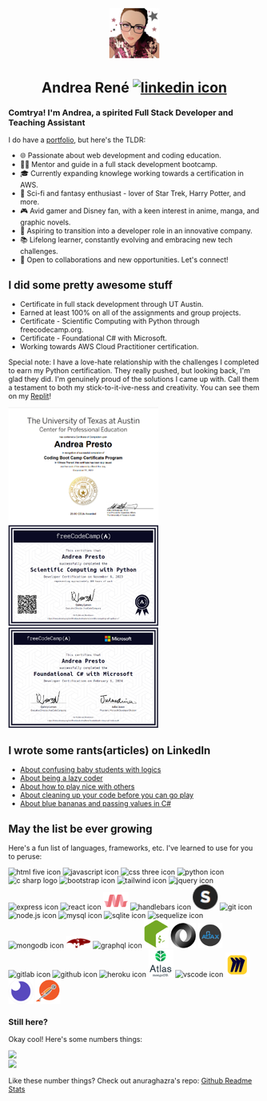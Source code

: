 <div align="center">
    <img src="./src/assets/avatarthumb.png" width="100" alt="stylized avatar"/>
    <h1>Andrea Ren&eacute;
    <a href="https://www.linkedin.com/in/andreapresto/" alt="a link to Andrea's linkedin profile"><img src="https://cdn.jsdelivr.net/gh/devicons/devicon/icons/linkedin/linkedin-original.svg" width="25" alt="linkedin icon"/></a></h1>
</div>

### Comtrya! I'm Andrea, a spirited Full Stack Developer and Teaching Assistant

I do have a [portfolio](https://andrearene.github.io/AndreaRene/), but here's the TLDR:

- 🌐 Passionate about web development and coding education.
- 👩‍🏫 Mentor and guide in a full stack development bootcamp.
- 🎓 Currently expanding knowlege working towards a certification in AWS.
- 🖖 Sci-fi and fantasy enthusiast - lover of Star Trek, Harry Potter, and more.
- 🎮 Avid gamer and Disney fan, with a keen interest in anime, manga, and graphic novels.
- 🌟 Aspiring to transition into a developer role in an innovative company.
- 📚 Lifelong learner, constantly evolving and embracing new tech challenges.
- 💼 Open to collaborations and new opportunities. Let's connect!

## I did some pretty awesome stuff

- Certificate in full stack development through UT Austin.
- Earned at least 100% on all of the assignments and group projects.
- Certificate - Scientific Computing with Python through freecodecamp.org.
- Certificate - Foundational C# with Microsoft.
- Working towards AWS Cloud Practitioner certification.

Special note: I have a love-hate relationship with the challenges I completed to earn my Python certification. They really pushed, but looking back, I'm glad they did. I'm genuinely proud of the solutions I came up with. Call them a testament to both my stick-to-it-ive-ness and creativity. You can see them on my [Replit](https://replit.com/@AndreaRene)!

<div>
    <img src="src/assets/UTCert.png" width="300" alt="image of bootcamp certification"/>
    <img src="src/assets/pythoncert.png" width="300" alt="image of python certification"/>
    <img src="src/assets/cSharpCert.png" width="300" alt="image of c sharp certification">
</div>

## I wrote some rants(articles) on LinkedIn

- [About confusing baby students with logics](https://www.linkedin.com/pulse/teaching-conditional-statements-real-challengeits-what-andrea-presto/)
- [About being a lazy coder](https://www.linkedin.com/pulse/im-lazy-i-know-confessions-from-flexbox-nester-andrea-presto/)
- [About how to play nice with others](https://www.linkedin.com/pulse/i-dont-get-git-why-you-yelling-me-version-control-andrea-presto/)
- [About cleaning up your code before you can go play](https://www.linkedin.com/pulse/dry-code-what-i-mean-clean-clear-concise-andrea-presto/)
- [About blue bananas and passing values in C#](https://www.linkedin.com/pulse/blue-bananas-confused-potatoes-photographic-journey-through-presto-qptse/)

## May the list be ever growing

Here's a fun list of languages, frameworks, etc. I've learned to use for you to peruse:

<div>
    <img src="https://cdn.jsdelivr.net/gh/devicons/devicon/icons/html5/html5-plain-wordmark.svg" width="50" alt="html five icon"/>
    <img src="https://cdn.jsdelivr.net/gh/devicons/devicon/icons/javascript/javascript-plain.svg" width="50" alt="javascript icon"/>
    <img src="https://cdn.jsdelivr.net/gh/devicons/devicon/icons/css3/css3-original.svg" width="50" alt="css three icon"/>
    <img src="https://cdn.jsdelivr.net/gh/devicons/devicon/icons/python/python-original-wordmark.svg" width="50" alt="python icon"/>
    <img src="https://cdn.jsdelivr.net/gh/devicons/devicon/icons/csharp/csharp-original.svg" width="50" alt="c sharp logo" />
    <img src="https://cdn.jsdelivr.net/gh/devicons/devicon/icons/bootstrap/bootstrap-plain-wordmark.svg" width="50" alt="bootstrap icon" />
    <img src="https://cdn.jsdelivr.net/gh/devicons/devicon@latest/icons/tailwindcss/tailwindcss-original.svg" width="50" alt="tailwind icon" />      
    <img src="https://cdn.jsdelivr.net/gh/devicons/devicon/icons/jquery/jquery-plain-wordmark.svg" width="50" alt="jquery icon"/>
    <img src="https://cdn.jsdelivr.net/gh/devicons/devicon/icons/express/express-original.svg" width="50" alt="express icon"/>
    <img src="https://cdn.jsdelivr.net/gh/devicons/devicon/icons/react/react-original-wordmark.svg" width="50" alt="react icon"/>
    <img src="src/assets/materialize.png" width="50" alt="materialize icon">
    <img src="https://cdn.jsdelivr.net/gh/devicons/devicon/icons/handlebars/handlebars-original-wordmark.svg" width="50" alt="handlebars icon"/>
    <img src ="src/assets/skeleton.png" height="50" alt="skeleton icon" />
    <img src="https://cdn.jsdelivr.net/gh/devicons/devicon/icons/git/git-plain-wordmark.svg" width="50" alt="git icon"/>
    <img src="https://cdn.jsdelivr.net/gh/devicons/devicon/icons/nodejs/nodejs-original.svg" width="50" alt="node.js icon"/>
    <img src="https://cdn.jsdelivr.net/gh/devicons/devicon/icons/mysql/mysql-plain-wordmark.svg" width="50" alt="mysql icon"/>
    <img src="https://cdn.jsdelivr.net/gh/devicons/devicon/icons/sqlite/sqlite-original.svg" width="50" alt="sqlite icon"/>
    <img src="https://cdn.jsdelivr.net/gh/devicons/devicon/icons/sequelize/sequelize-original.svg" width="50" alt="sequelize icon"/>
    <img src="https://cdn.jsdelivr.net/gh/devicons/devicon/icons/mongodb/mongodb-original-wordmark.svg" width="50" alt="mongodb icon"/>
    <img src="src/assets/mongoose.png" width="50" alt="mongoose icon"/>
    <img src="https://cdn.jsdelivr.net/gh/devicons/devicon/icons/graphql/graphql-plain-wordmark.svg"width="50" alt="graphql icon" />
    <img src="src/assets/bash.png" width="50" alt="bash icon"/>
    <img src="src/assets/json.gif" width="50"  alt="json icon"/>
    <img src="src/assets/ajax.png/" width="50" alt="ajax icon"/>
    <img src="https://cdn.jsdelivr.net/gh/devicons/devicon/icons/gitlab/gitlab-original-wordmark.svg" width="50" alt="gitlab icon"/>
    <img src="https://cdn.jsdelivr.net/gh/devicons/devicon/icons/github/github-original.svg" width="50" alt="github icon"/>
    <img src="https://cdn.jsdelivr.net/gh/devicons/devicon/icons/heroku/heroku-plain-wordmark.svg" width="50" alt="heroku icon"/>
    <img src="src/assets/atlas.png" width="50" alt="atlas icon" />
    <img src="https://cdn.jsdelivr.net/gh/devicons/devicon/icons/vscode/vscode-original.svg" width="50" alt="vscode icon"/>
    <img src="src/assets/miro.png" width="50" alt="miro icon" />
    <img src="src/assets/insomnia.png" width="50" alt="insomnia icon" />
    <img src="src/assets/postman.png" width="50" alt="postman icon" />
</div>

### Still here?

Okay cool! Here's some numbers things:

<div>
        <img src="https://github-readme-stats.vercel.app/api?username=andrearene&hide=issues,contribs&theme=dracula" width="500" />
</div>
<div>
        <img src="https://github-readme-stats.vercel.app/api/top-langs/?username=andrearene&layout=compact&theme=dracula&hide=procfile,nix&langs_count=6&size_weight=0&count_weight=1" width="500" />
</div>

Like these number things? Check out anuraghazra's repo: [Github Readme Stats](https://github.com/anuraghazra/github-readme-stats)
